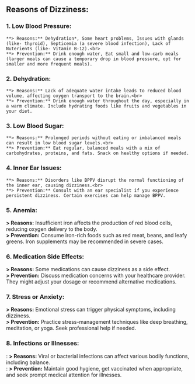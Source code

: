 ## **Reasons of Dizziness:**
### 1. **Low Blood Pressure:**
	**> Reasons:** Dehydration*, Some heart problems, Issues with glands (like- thyroid), Septicemia (a severe blood infection), Lack of Nuterients (like- Vitamin B-12).<br>
	**> Prevention:** Drink enough water, Eat small and low-carb meals (larger meals can cause a temporary drop in blood pressure, opt for smaller and more frequent meals).
### 2. **Dehydration:**
	**> Reasons:** Lack of adequate water intake leads to reduced blood volume, affecting oxygen transport to the brain.<br>
	**> Prevention:** Drink enough water throughout the day, especially in a warm climate. Include hydrating foods like fruits and vegetables in your diet.
### 3. **Low Blood Sugar:**
	**> Reasons:** Prolonged periods without eating or imbalanced meals can result in low blood sugar levels.<br>
	**> Prevention:** Eat regular, balanced meals with a mix of carbohydrates, proteins, and fats. Snack on healthy options if needed.
### 4. **Inner Ear Issues:**
	**> Reasons:** Disorders like BPPV disrupt the normal functioning of the inner ear, causing dizziness.<br>
	**> Prevention:** Consult with an ear specialist if you experience persistent dizziness. Certain exercises can help manage BPPV.
### 5. **Anemia:**
**> Reasons:** Insufficient iron affects the production of red blood cells, reducing oxygen delivery to the body.<br>
**> Prevention:** Consume iron-rich foods such as red meat, beans, and leafy greens. Iron supplements may be recommended in severe cases.
### 6. **Medication Side Effects:**
**> Reasons:** Some medications can cause dizziness as a side effect.<br>
**> Prevention:** Discuss medication concerns with your healthcare provider. They might adjust your dosage or recommend alternative medications.
### 7. **Stress or Anxiety:**
**> Reasons:** Emotional stress can trigger physical symptoms, including dizziness.<br>
**> Prevention:** Practice stress-management techniques like deep breathing, meditation, or yoga. Seek professional help if needed.
### 8. **Infections or Illnesses:**
:   **> Reasons:** Viral or bacterial infections can affect various bodily functions, including balance.<br>
:   **> Prevention:** Maintain good hygiene, get vaccinated when appropriate, and seek prompt medical attention for illnesses.